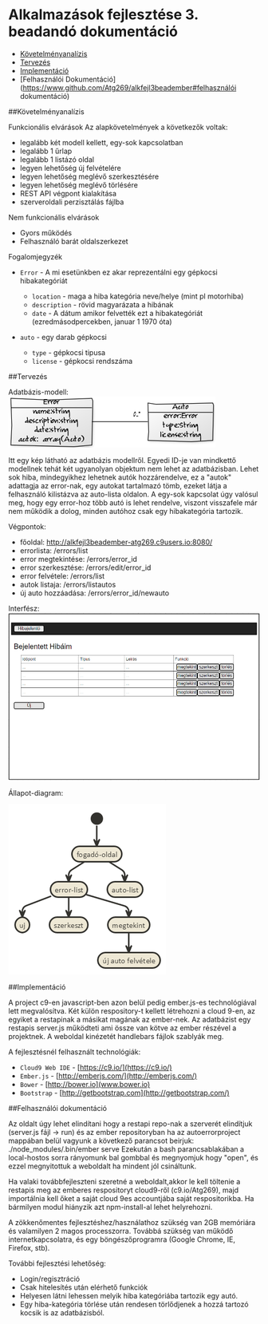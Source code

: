 # Alkalmazások fejlesztése 3. beadandó dokumentáció
- [Követelményanalízis](https://www.github.com/Atg269/alkfejl3beadember#követelményanalízis)
- [Tervezés](https://www.github.com/Atg269/alkfejl3beadember#tervezés)
- [Implementáció](https://www.github.com/Atg269/alkfejl3beadember#implementáció)
- [Felhasználói Dokumentáció](https://www.github.com/Atg269/alkfejl3beadember#felhasználói dokumentáció)


##Követelményanalízis

Funkcionális elvárások
Az alapkövetelmények a következők voltak: 
- legalább két modell kellett, egy-sok kapcsolatban
- legalább 1 űrlap
- legalább 1 listázó oldal
- legyen lehetőség új felvételére
- legyen lehetőség meglévő szerkesztésére
- legyen lehetőség meglévő törlésére
- REST API végpont kialakítása
- szerveroldali perzisztálás fájlba

Nem funkcionális elvárások
- Gyors működés
- Felhasználó barát oldalszerkezet

Fogalomjegyzék

- `Error` -  A mi esetünkben ez akar reprezentálni egy gépkocsi hibakategóriát 
  - `location` - maga a hiba kategória neve/helye (mint pl motorhiba) 
  - `description` - rövid magyarázata a hibának
  - `date` - A dátum amikor felvették ezt a hibakategóriát (ezredmásodpercekben, januar 1 1970 óta)
 
- `auto` - egy darab gépkocsi
  - `type` - gépkocsi tipusa
  - `license` - gépkocsi rendszáma

##Tervezés

Adatbázis-modell:
![Adatbázis modell](https://github.com/Atg269/alkfejl3beadember/blob/master/Documentation/adatbazisdiagram.png)

Itt egy kép látható az adatbázis modellről. Egyedi ID-je van mindkettő modellnek tehát két ugyanolyan objektum nem lehet az adatbázisban. Lehet sok hiba, mindegyikhez lehetnek autók hozzárendelve, ez a "autok" adattagja az error-nak, egy autokat tartalmazó tömb, ezeket látja a felhasználó kilistázva az auto-lista oldalon. A egy-sok kapcsolat úgy valósul meg, hogy egy error-hoz több autó is lehet rendelve, viszont visszafele már nem működik a dolog, minden autóhoz csak egy hibakategória tartozik. 

Végpontok:

 * főoldal: http://alkfejl3beadember-atg269.c9users.io:8080/
 * errorlista: /errors/list
 * error megtekintése: /errors/error_id
 * error szerkesztése: /errors/edit/error_id
 * error felvétele: /errors/list
 * autok listaja: /errors/listautos
 * új auto hozzáadása: /errors/error_id/newauto

Interfész:
![Oldal diagram](https://github.com/Atg269/alkfejl3beadember/blob/master/Documentation/oldaldiagram.png)

Állapot-diagram:

![Állapot diagram](https://github.com/Atg269/alkfejl3beadember/blob/master/Documentation/folyamatdiagram.png)


##Implementáció

A project c9-en javascript-ben azon belül pedig ember.js-es technológiával lett megvalósítva. Két külön respository-t kellett létrehozni a cloud 9-en, az egyiket a restapinak a másikat magának az ember-nek. Az adatbázist egy restapis server.js működteti ami össze van kötve az ember részével a projektnek. A weboldal kinézetét handlebars fájlok szablyák meg.
 
A fejlesztésnél felhasznált technológiák:
  
  - `Cloud9 Web IDE` - [https://c9.io/](https://c9.io/)
  - `Ember.js` - [http://emberjs.com/](http://emberjs.com/)
  - `Bower` - [http://bower.io](www.bower.io)
  - `Bootstrap` - [http://getbootstrap.com](http://getbootstrap.com/)
 
##Felhasználói dokumentáció

Az oldalt úgy lehet elindítani hogy a restapi repo-nak a szerverét elindítjuk (server.js fájl -> run) és az ember repositoryban ha az autoerrorproject mappában belül vagyunk a következő parancsot beirjuk: ./node_modules/.bin/ember serve
Ezekután a bash parancsablakában a local-hostos sorra rányomunk bal gombbal és megnyomjuk hogy "open", és ezzel megnyitottuk a weboldalt ha mindent jól csináltunk.

Ha valaki továbbfejleszteni szeretné a weboldalt,akkor le kell töltenie a restapis meg az emberes respositoryt cloud9-ről (c9.io/Atg269), majd importálnia kell őket a saját cloud 9es accountjába saját respositorikba. Ha bármilyen modul hiányzik azt npm-install-al lehet helyrehozni. 

A  zökkenőmentes fejlesztéshez/használathoz szükség van 2GB memóriára és valamilyen 2 magos processzorra. Továbbá szükség van működő internetkapcsolatra, és egy böngészőprogramra (Google Chrome, IE, Firefox, stb).

További fejlesztési lehetőség:
- Login/regisztráció
- Csak hitelesítés után elérhető funkciók
- Helyesen látni lehessen melyik hiba kategóriába tartozik egy autó.
- Egy hiba-kategória törlése után rendesen törlődjenek a hozzá tartozó kocsik is az adatbázisból.

